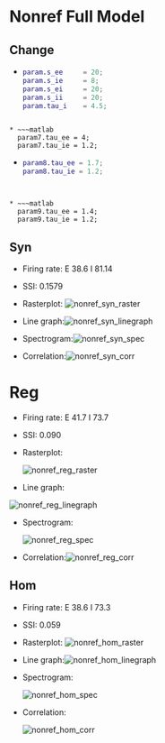 # Nonref Full Model

## Change

* ~~~matlab
  param.s_ee     = 20;
  param.s_ie     = 8;
  param.s_ei     = 20;
  param.s_ii     = 20;
  param.tau_i    = 4.5;
~~~
  
* ~~~matlab
  param7.tau_ee = 4;
  param7.tau_ie = 1.2;
  ~~~

* ~~~matlab
  param8.tau_ee = 1.7;
  param8.tau_ie = 1.2;
~~~
  

* ~~~matlab
  param9.tau_ee = 1.4;
  param9.tau_ie = 1.2;
  ~~~

  

## Syn

* Firing rate: E 38.6 I 81.14
* SSI: 0.1579
* Rasterplot: ![nonref_syn_raster](D:\Work\Github\Neural-Oscillations\nonref_syn_raster.jpg)

* Line graph:![nonref_syn_linegraph](D:\Work\Github\Neural-Oscillations\nonref_syn_linegraph.jpg)

  

* Spectrogram:![nonref_syn_spec](D:\Work\Github\Neural-Oscillations\nonref_syn_spec.jpg)

* Correlation:![nonref_syn_corr](D:\Work\Github\Neural-Oscillations\nonref_syn_corr.jpg)



# Reg

* Firing rate: E 41.7 I 73.7
* SSI: 0.090

* Rasterplot: 

  ![nonref_reg_raster](D:\Work\Github\Neural-Oscillations\nonref_reg_raster.jpg)

* Line graph:

![nonref_reg_linegraph](D:\Work\Github\Neural-Oscillations\nonref_reg_linegraph.jpg)

* Spectrogram:

  ![nonref_reg_spec](D:\Work\Github\Neural-Oscillations\nonref_reg_spec.jpg)

* Correlation:![nonref_reg_corr](D:\Work\Github\Neural-Oscillations\nonref_reg_corr.jpg)



## Hom

* Firing rate: E 38.6 I 73.3
* SSI: 0.059
* Rasterplot: ![nonref_hom_raster](D:\Work\Github\Neural-Oscillations\nonref_hom_raster.jpg)

* Line graph:![nonref_hom_linegraph](D:\Work\Github\Neural-Oscillations\nonref_hom_linegraph.jpg)

* Spectrogram:

  ![nonref_hom_spec](D:\Work\Github\Neural-Oscillations\nonref_hom_spec.jpg)

* Correlation:

  ![nonref_hom_corr](D:\Work\Github\Neural-Oscillations\nonref_hom_corr.jpg)